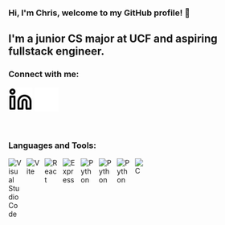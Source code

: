 ### Hi, I'm Chris, welcome to my GitHub profile! 👋

## I'm a junior CS major at UCF and aspiring fullstack engineer.

### Connect with me:

[![website](./img/linkedin-light.svg)](https://linkedin.com/in/chris-jaksec-442a0b23a#gh-light-mode-only)
[![website](./img/linkedin-dark.svg)](https://linkedin.com/in/chris-jaksec-442a0b23a#gh-dark-mode-only)

<br />

### Languages and Tools:

[<img align="left" alt="Visual Studio Code" width="26px" src="https://cdn.jsdelivr.net/gh/devicons/devicon/icons/vscode/vscode-original.svg" style="padding-right:10px;" />][vscode]
[<img align="left" alt="Vite" width="26px" src="https://www.svgrepo.com/show/374167/vite.svg" style="padding-right:10px;" />][vite]
[<img align="left" alt="React" width="26px" src="https://cdn.jsdelivr.net/gh/devicons/devicon/icons/react/react-original.svg" style="padding-right:10px;" />][react]
[<img align="left" alt="Express" width="26px" src="https://img.icons8.com/?size=100&id=2ZOaTclOqD4q&format=png&color=000000" style="padding-right:10px;" />][express]
[<img align="left" alt="Python" width="26px" src="https://upload.wikimedia.org/wikipedia/commons/1/1f/Python_logo_01.svg" style="padding-right:10px;" />][python]
[<img align="left" alt="Python" width="26px" src="https://upload.wikimedia.org/wikipedia/commons/9/99/Unofficial_JavaScript_logo_2.svg" style="padding-right:10px;" />][javascript]
[<img align="left" alt="Python" width="26px" src="https://upload.wikimedia.org/wikipedia/commons/4/4c/Typescript_logo_2020.svg" style="padding-right:10px;" />][typescript]
[<img align="left" alt="C" width="26px" src="https://upload.wikimedia.org/wikipedia/commons/1/18/C_Programming_Language.svg" style="padding-right:10px;" />][c]

<br />
<br />

[linkedin]: https://www.linkedin.com/in/chris-jaksec-442a0b23a/
[c]: https://en.wikipedia.org/wiki/C_(programming_language)
[react]: https://reactjs.org/
[express]: https://expressjs.com/
[vscode]: https://code.visualstudio.com/
[python]: https://www.python.org/
[vite]: https://vite.dev/
[javascript]: https://www.javascript.com/
[typescript]: https://www.typescriptlang.org/
